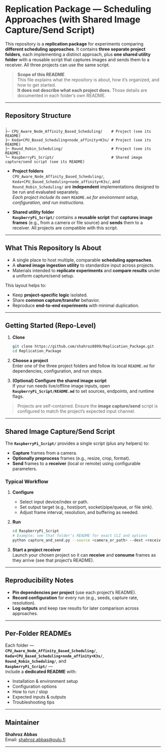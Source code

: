 
# Replication Package — Scheduling Approaches (with Shared Image Capture/Send Script)

This repository is a **replication package** for experiments comparing **different scheduling approaches**. It contains **three separate project folders**, each implementing a distinct approach, plus **one shared utility folder** with a reusable script that captures images and sends them to a receiver. All three projects can use the same script.

> **Scope of this README**  
> This file explains what the repository is about, how it’s organized, and how to get started.  
> **It does not describe what each project does.** Those details are documented in each folder’s own README.

---

## Repository Structure

```
.
├─ CPU_Aware_Node_Affinity_Based_Scheduling/    # Project (see its README)
├─ Keda+CPU_Based_Scheduling+node_affinity+K3s/ # Project (see its README)
├─ Round_Robin_Scheduling/                      # Project (see its README)
└─ RaspberryPi_Script/                          # Shared image capture/send script (see its README)
```

- **Project folders**  
  `CPU_Aware_Node_Affinity_Based_Scheduling/`, `Keda+CPU_Based_Scheduling+node_affinity+K3s/`, and `Round_Robin_Scheduling/` are **independent** implementations designed to be run and evaluated separately.  
  *Each project include its own* `README.md` *for environment setup, configuration, and run instructions.*

- **Shared utility folder**  
  **`RaspberryPi_Script/`** contains a **reusable script** that **captures image frames** (e.g., from a camera or file source) and **sends** them to a receiver. All projects are compatible with this script.

---

## What This Repository Is About

- A single place to host multiple, comparable **scheduling approaches**.
- A **shared image ingestion utility** to standardize input across projects.
- Materials intended to **replicate experiments** and **compare results** under a uniform capture/send setup.

This layout helps to:
- Keep **project-specific logic** isolated.
- Share **common capture/transfer** behavior.
- Reproduce **end-to-end experiments** with minimal duplication.

---

## Getting Started (Repo-Level)

1. **Clone**
   ```bash
   git clone https://github.com/shahroz8899/Replication_Package.git
   cd Replication_Package
   ```

2. **Choose a project**  
   Enter one of the three project folders and follow its local `README.md` for dependencies, configuration, and run steps.

3. **(Optional) Configure the shared image script**  
   If your run needs live/offline image inputs, open **`RaspberryPi_Script/README.md`** to set sources, endpoints, and runtime flags.

> Projects are self-contained. Ensure the **image capture/send** script is configured to match the project’s expected input channel.

---

## Shared Image Capture/Send Script

The **`RaspberryPi_Script/`** provides a single script (plus any helpers) to:

- **Capture** frames from a camera.
- **Optionally preprocess** frames (e.g., resize, crop, format).
- **Send** frames to a **receiver** (local or remote) using configurable parameters.

### Typical Workflow

1. **Configure**
   - Select input device/index or path.
   - Set output target (e.g., host/port, socket/pipe/queue, or file sink).
   - Adjust frame interval, resolution, and buffering as needed.

2. **Run**
   ```bash
   cd RaspberryPi_Script
   # Example; see that folder's README for exact CLI and options
   python capture_and_send.py --source <camera_or_path> --dest <receiver_uri_or_params>
   ```

3. **Start a project receiver**  
   Launch your chosen project so it can **receive** and **consume** frames as they arrive (see that project’s README).

---

## Reproducibility Notes

- **Pin dependencies per project** (use each project’s README).
- **Record configuration** for every run (e.g., seeds, capture rate, resolution).
- **Log outputs** and keep raw results for later comparison across approaches.

---

## Per-Folder READMEs

Each folder —  
**`CPU_Aware_Node_Affinity_Based_Scheduling/`**,  
**`Keda+CPU_Based_Scheduling+node_affinity+K3s/`**,  
**`Round_Robin_Scheduling/`**, and  
**`RaspberryPi_Script/`** —  
 include a **dedicated README** with:
- Installation & environment setup
- Configuration options
- How to run / stop
- Expected inputs & outputs
- Troubleshooting tips

---


## Maintainer

**Shahroz Abbas**  
Email: shahroz.abbas@oulu.fi

---

